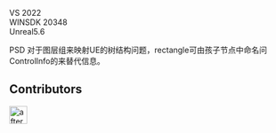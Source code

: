 VS 2022   
WINSDK 20348  
Unreal5.6  

PSD 对于图层组来映射UE的树结构问题，rectangle可由孩子节点中命名问 ControlInfo的来替代信息。  


## Contributors
[<img src="https://wsrv.nl/?url=github.com/afternoon2.png?w=64&h=64&mask=circle&fit=cover&maxage=1w" width="32" height="32" alt="afternoon2" />](https://github.com/straywriter) 
